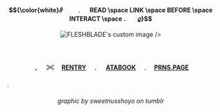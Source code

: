 <!-- level 1: simple bio and stats -->

<div align="center">
<h4 align="center"> $${\color{white}𝜗 　　﹒  　READ \space LINK \space BEFORE \space INTERACT \space .　　𝜚}$$ </h3>

  <img src="https://64.media.tumblr.com/afb286640a8dd4399cb6b142d04e7399/402c7acb253d6c2d-cd/s1280x1920/09d1b8a9d00b803433300def4a0e027ff9ac6703.gifv" alt="FLESHBLADE's custom image"/> />
</div>

　<h4 align="center">﹑　 𓏵 　[RENTRY](https://rentry.co/cptmc)　﹒ 　[ATABOOK](https://cptmc.atabook.org/)　﹒　[PRNS.PAGE](https://pronouns.cc/@LINKEDGUT)　</h3> 　.</h3>

 
 <h6 align="center">graphic by sweetnusshoyo on tumblr</h6>

###
